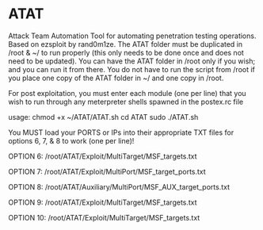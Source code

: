 # ATAT
Attack Team Automation Tool for automating penetration testing operations. Based on ezsploit by rand0m1ze.
The ATAT folder must be duplicated in /root & ~/ to run properly (this only needs to be done once and does not need to be updated).
You can have the ATAT folder in /root only if you wish; and you can run it from there.
You do not have to run the script from /root if you place one copy of the ATAT folder in ~/ and one copy in /root.

For post exploitation, you must enter each module (one per line) that you wish to run through any meterpreter shells spawned in the postex.rc file

usage:
chmod +x ~/ATAT/ATAT.sh
cd ATAT
sudo ./ATAT.sh

You MUST load your PORTS or IPs into their appropriate TXT files for options 6, 7, & 8 to work (one per line)!

OPTION 6:
/root/ATAT/Exploit/MultiTarget/MSF_targets.txt

OPTION 7:
/root/ATAT/Exploit/MultiPort/MSF_target_ports.txt

OPTION 8:
/root/ATAT/Auxiliary/MultiPort/MSF_AUX_target_ports.txt

OPTION 9:
/root/ATAT/Exploit/MultiTarget/MSF_targets.txt

OPTION 10:
/root/ATAT/Exploit/MultiTarget/MSF_targets.txt
